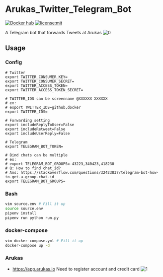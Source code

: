 # Arukas_Twitter_Telegram_Bot
[![Docker hub](https://dockerbuildbadges.quelltext.eu/status.svg?organization=sean2525&repository=arukas_twitter_telegram_bot)](https://hub.docker.com/r/sean2525/arukas_twitter_telegram_bot/builds/)
[![license:mit](https://img.shields.io/badge/license-mit-blue.svg)](https://opensource.org/licenses/MIT)

A Telegram bot that forwards Tweets at Arukas
![0](https://i.imgur.com/qcgbW6Y.gif)

## Usage
### Config
``` env
# Twitter
export TWITTER_CONSUMER_KEY=
export TWITTER_CONSUMER_SECRET=
export TWITTER_ACCESS_TOKEN=
export TWITTER_ACCESS_TOKEN_SECRET=

# TWITTER_IDS can be screenname @XXXXXX XXXXXX
# ex:
# export TWITTER_IDS=github,docker
export TWITTER_IDS=

# Forwarding setting
export includeReplyToUser=False
export includeRetweet=False
export includeUserReply=False

# Telegram
export TELEGRAM_BOT_TOKEN=

# Bind chats can be multiple 
# ex:
# export TELEGRAM_BOT_GROUPS=-43223,340423,418230
# Q: How to find chat_id?
# Ans: https://stackoverflow.com/questions/32423837/telegram-bot-how-to-get-a-group-chat-id
export TELEGRAM_BOT_GROUPS=
```

### Bash
``` bash
vim source.env # Fill it up
source source.env
pipenv install
pipenv run python run.py
```

### docker-compose
``` bash
vim docker-compose.yml # Fill it up
docker-compose up -d
```

### Arukas
* https://app.arukas.io 
Need to register account and credit card
![1](https://raw.githubusercontent.com/Sean2525/Arukas_Twitter_Telegram_Bot/master/img/1.png)
